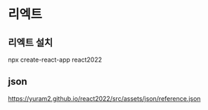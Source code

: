 # 리엑트

## 리엑트 설치
npx create-react-app react2022

## json
https://yuram2.github.io/react2022/src/assets/json/reference.json